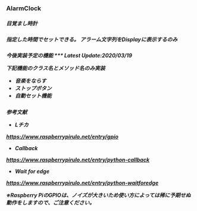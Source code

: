 ### AlarmClock
<h5>目覚まし時計

<h5>指定した時間でセットできる。  
アラーム文字列をDisplayに表示するのみ  

<h5>今後実装予定の機能  
***
Latest Update:2020/03/19


下記機能のクラス名とメソッド名のみ実装

* 音楽をならす
* ストップボタン
* 自動セット機能


<h5>参考文献<br>



* Lチカ

https://www.raspberrypirulo.net/entry/gpio


* Callback

https://www.raspberrypirulo.net/entry/python-callback


* Wait for edge


https://www.raspberrypirulo.net/entry/python-waitforedge


※Raspberry PiのGPIOは、ノイズが大きいため使い方によっては稀に予期せぬ動作をしますので、ご注意ください。
